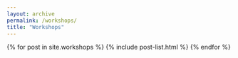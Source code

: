 ```yaml
---
layout: archive
permalink: /workshops/
title: "Workshops"
---
```


<div class="tiles">
{% for post in site.workshops %}
	{% include post-list.html %}
{% endfor %}
</div><!-- /.tiles -->